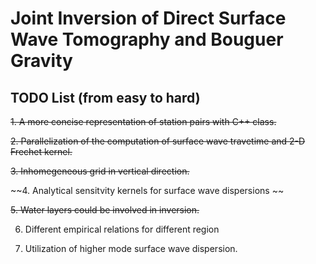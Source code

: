 # Joint Inversion of Direct Surface Wave Tomography and Bouguer Gravity

## TODO List (from easy to hard)  

~~1. A more concise representation of station pairs with C++ class.~~

~~2. Parallelization of the computation of surface wave travetime and 2-D Frechet kernel.~~

~~3. Inhomegeneous grid in vertical direction.~~

~~4. Analytical sensitvity kernels for surface wave dispersions ~~

~~5. Water layers could be involved in inversion.~~ 

6. Different empirical relations for different region

7. Utilization of higher mode surface wave dispersion.

